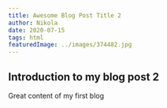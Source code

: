 ```yaml
---
title: Awesome Blog Post Title 2
author: Nikola
date: 2020-07-15
tags: html
featuredImage: ../images/374482.jpg
---
```


## Introduction to my blog post 2

Great content of my first blog